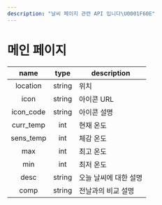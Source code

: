 ```yaml
---
description: "날씨 페이지 관련 API 입니다\U0001F60E"
---
```


# 메인 페이지

|   name    |  type  | description           |
| :-------: | :----: | --------------------- |
| location  | string | 위치                  |
|   icon    | string | 아이콘 URL            |
| icon_code | string | 아이콘 설명           |
| curr_temp |  int   | 현재 온도             |
| sens_temp |  int   | 체감 온도             |
|    max    |  int   | 최고 온도             |
|    min    |  int   | 최저 온도             |
|   desc    | string | 오늘 날씨에 대한 설명 |
|   comp    | string | 전날과의 비교 설명    |

